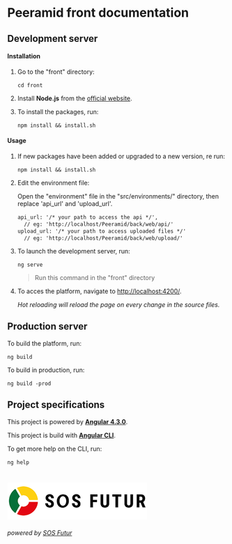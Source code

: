 # **Peeramid front documentation**

## Development server

#### Installation

  1. Go to the "front" directory:
  
      ````
      cd front
      ````
  
  2. Install **Node.js** from the [official website](https://nodejs.org/en/).
  
  3. To install the packages, run:
     
     ````
     npm install && install.sh
     ````

#### Usage

  1. If new packages have been added or upgraded to a new version, re run:
     
     ````
     npm install && install.sh
     ````

  2. Edit the environment file:

      Open the "environment" file in the "src/environments/" directory, then replace 'api_url' and 'upload_url'.
      ````
      api_url: '/* your path to access the api */',
        // eg: 'http://localhost/Peeramid/back/web/api/'
      upload_url: '/* your path to access uploaded files */'
        // eg: 'http://localhost/Peeramid/back/web/upload/'
      ````

  3. To launch the development server, run:
  
      ````
      ng serve
      ````

      >Run this command in the "front" directory      

  4. To acces the platform, navigate to [http://localhost:4200/](http://localhost:4200/).

     *Hot reloading will reload the page on every change in the source files.*

## Production server

To build the platform, run:

````
ng build
````

To build in production, run:

````
ng build -prod
````

## Project specifications

This project is powered by **[Angular 4.3.0](https://angular.io/)**.

This project is build with **[Angular CLI](https://github.com/angular/angular-cli/blob/master/README.md)**.

To get more help on the CLI, run:
````
ng help
````

#

[![SOS Futur](../sosf_logo.png)](https://www.sos-futur.fr/)
###### powered by [SOS Futur](https://www.sos-futur.fr/)